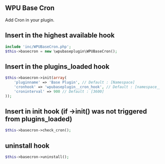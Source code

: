 WPU Base Cron
---

Add Cron in your plugin.

## Insert in the highest available hook

```php
include 'inc/WPUBaseCron.php';
$this->basecron = new \wpubaseplugin\WPUBaseCron();
```

## Insert in the plugins_loaded hook

```php
$this->basecron->init(array(
    'pluginname' => 'Base Plugin', // Default : [Namespace]
    'cronhook' => 'wpubaseplugin__cron_hook', // Default : [namespace__cron_hook]
    'croninterval' => 900 // Default : [3600]
));
```

## Insert in init hook (if ->init() was not triggered from plugins_loaded)

```php
$this->basecron->check_cron();
```

## uninstall hook ##

```php
$this->basecron->uninstall();
```
